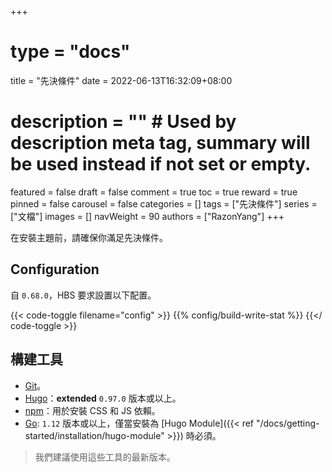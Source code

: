 +++
# type = "docs"
title = "先決條件"
date = 2022-06-13T16:32:09+08:00
# description = "" # Used by description meta tag, summary will be used instead if not set or empty.
featured = false
draft = false
comment = true
toc = true
reward = true
pinned = false
carousel = false
categories = []
tags = ["先決條件"]
series = ["文檔"]
images = []
navWeight = 90
authors = ["RazonYang"]
+++

在安裝主題前，請確保你滿足先決條件。

<!--more-->

## Configuration

自 `0.68.0`，HBS 要求設置以下配置。

{{< code-toggle filename="config" >}}
{{% config/build-write-stat %}}
{{</ code-toggle >}}

## 構建工具

- [Git](https://git-scm.com/downloads)。
- [Hugo](https://gohugo.io/getting-started/installing/)：**extended** `0.97.0` 版本或以上。
- [npm](https://nodejs.org/en/download/)：用於安裝 CSS 和 JS  依賴。
- [Go](https://go.dev/dl/): `1.12` 版本或以上，僅當安裝為 [Hugo Module]({{< ref "/docs/getting-started/installation/hugo-module" >}}) 時必須。

> 我們建議使用這些工具的最新版本。
